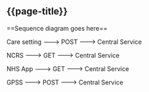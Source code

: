 ## {{page-title}}

==Sequence diagram goes here==




Care setting ---> POST ---> Central Service

NCRS ---> GET ---> Central Service

NHS App ---> GET ---> Central Service

GPSS ---> POST ---> Central Service